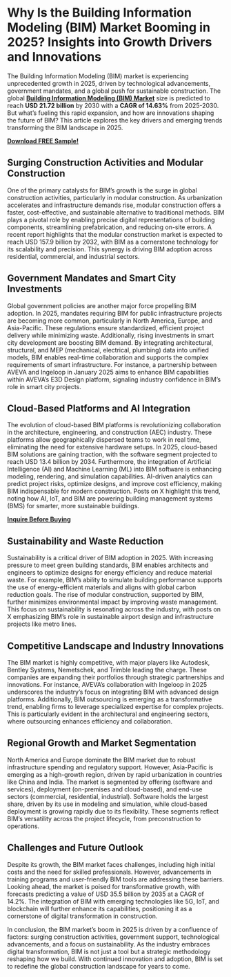 # Why Is the Building Information Modeling (BIM) Market Booming in 2025? Insights into Growth Drivers and Innovations

The Building Information Modeling (BIM) market is experiencing unprecedented growth in 2025, driven by technological advancements, government mandates, and a global push for sustainable construction. The global [**Building Information Modeling (BIM) Market**](https://www.nextmsc.com/report/building-information-modeling-market-cm3056) size is predicted to reach **USD 21.72 billion** by 2030 with a **CAGR of 14.63%** from 2025-2030. But what’s fueling this rapid expansion, and how are innovations shaping the future of BIM? This article explores the key drivers and emerging trends transforming the BIM landscape in 2025.

[**Download FREE Sample!**](https://www.nextmsc.com/building-information-modeling-market-cm3056/request-sample)

## Surging Construction Activities and Modular Construction

One of the primary catalysts for BIM’s growth is the surge in global construction activities, particularly in modular construction. As urbanization accelerates and infrastructure demands rise, modular construction offers a faster, cost-effective, and sustainable alternative to traditional methods. BIM plays a pivotal role by enabling precise digital representations of building components, streamlining prefabrication, and reducing on-site errors. A recent report highlights that the modular construction market is expected to reach USD 157.9 billion by 2032, with BIM as a cornerstone technology for its scalability and precision. This synergy is driving BIM adoption across residential, commercial, and industrial sectors.

## Government Mandates and Smart City Investments

Global government policies are another major force propelling BIM adoption. In 2025, mandates requiring BIM for public infrastructure projects are becoming more common, particularly in North America, Europe, and Asia-Pacific. These regulations ensure standardized, efficient project delivery while minimizing waste. Additionally, rising investments in smart city development are boosting BIM demand. By integrating architectural, structural, and MEP (mechanical, electrical, plumbing) data into unified models, BIM enables real-time collaboration and supports the complex requirements of smart infrastructure. For instance, a partnership between AVEVA and Ingeloop in January 2025 aims to enhance BIM capabilities within AVEVA’s E3D Design platform, signaling industry confidence in BIM’s role in smart city projects.

## Cloud-Based Platforms and AI Integration

The evolution of cloud-based BIM platforms is revolutionizing collaboration in the architecture, engineering, and construction (AEC) industry. These platforms allow geographically dispersed teams to work in real time, eliminating the need for extensive hardware setups. In 2025, cloud-based BIM solutions are gaining traction, with the software segment projected to reach USD 13.4 billion by 2034. Furthermore, the integration of Artificial Intelligence (AI) and Machine Learning (ML) into BIM software is enhancing modeling, rendering, and simulation capabilities. AI-driven analytics can predict project risks, optimize designs, and improve cost efficiency, making BIM indispensable for modern construction. Posts on X highlight this trend, noting how AI, IoT, and BIM are powering building management systems (BMS) for smarter, more sustainable buildings.

[**Inquire Before Buying**](https://www.nextmsc.com/building-information-modeling-market-cm3056/inquire-before-buying)

## Sustainability and Waste Reduction

Sustainability is a critical driver of BIM adoption in 2025. With increasing pressure to meet green building standards, BIM enables architects and engineers to optimize designs for energy efficiency and reduce material waste. For example, BIM’s ability to simulate building performance supports the use of energy-efficient materials and aligns with global carbon reduction goals. The rise of modular construction, supported by BIM, further minimizes environmental impact by improving waste management. This focus on sustainability is resonating across the industry, with posts on X emphasizing BIM’s role in sustainable airport design and infrastructure projects like metro lines.

## Competitive Landscape and Industry Innovations

The BIM market is highly competitive, with major players like Autodesk, Bentley Systems, Nemetschek, and Trimble leading the charge. These companies are expanding their portfolios through strategic partnerships and innovations. For instance, AVEVA’s collaboration with Ingeloop in 2025 underscores the industry’s focus on integrating BIM with advanced design platforms. Additionally, BIM outsourcing is emerging as a transformative trend, enabling firms to leverage specialized expertise for complex projects. This is particularly evident in the architectural and engineering sectors, where outsourcing enhances efficiency and collaboration.

## Regional Growth and Market Segmentation

North America and Europe dominate the BIM market due to robust infrastructure spending and regulatory support. However, Asia-Pacific is emerging as a high-growth region, driven by rapid urbanization in countries like China and India. The market is segmented by offering (software and services), deployment (on-premises and cloud-based), and end-use sectors (commercial, residential, industrial). Software holds the largest share, driven by its use in modeling and simulation, while cloud-based deployment is growing rapidly due to its flexibility. These segments reflect BIM’s versatility across the project lifecycle, from preconstruction to operations.

## Challenges and Future Outlook

Despite its growth, the BIM market faces challenges, including high initial costs and the need for skilled professionals. However, advancements in training programs and user-friendly BIM tools are addressing these barriers. Looking ahead, the market is poised for transformative growth, with forecasts predicting a value of USD 35.5 billion by 2035 at a CAGR of 14.2%. The integration of BIM with emerging technologies like 5G, IoT, and blockchain will further enhance its capabilities, positioning it as a cornerstone of digital transformation in construction.

In conclusion, the BIM market’s boom in 2025 is driven by a confluence of factors: surging construction activities, government support, technological advancements, and a focus on sustainability. As the industry embraces digital transformation, BIM is not just a tool but a strategic methodology reshaping how we build. With continued innovation and adoption, BIM is set to redefine the global construction landscape for years to come.
